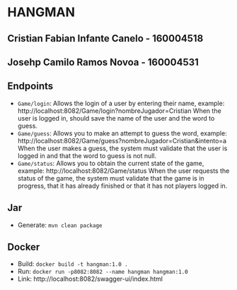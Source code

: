 # HANGMAN

## Cristian Fabian Infante Canelo - 160004518
## Josehp Camilo Ramos Novoa - 160004531

## Endpoints
- ```Game/login```: Allows the login of a user by entering their name, example: http://localhost:8082/Game/login?nombreJugador=Cristian
When the user is logged in, should save the name of the user and the word to guess.
- ```Game/guess```: Allows you to make an attempt to guess the word, example: http://localhost:8082/Game/guess?nombreJugador=Cristian&intento=a
When the user makes a guess, the system must validate that the user is logged in and that the word to guess is not null.
- ```Game/status```: Allows you to obtain the current state of the game, example: http://localhost:8082/Game/status
When the user requests the status of the game, the system must validate that the game is in progress, that it has already finished or that it has not players logged in.

## Jar
- Generate: ```mvn clean package```

## Docker
- Build: ```docker build -t hangman:1.0 .```
- Run: ```docker run -p8082:8082 --name hangman hangman:1.0```
- Link: http://localhost:8082/swagger-ui/index.html
